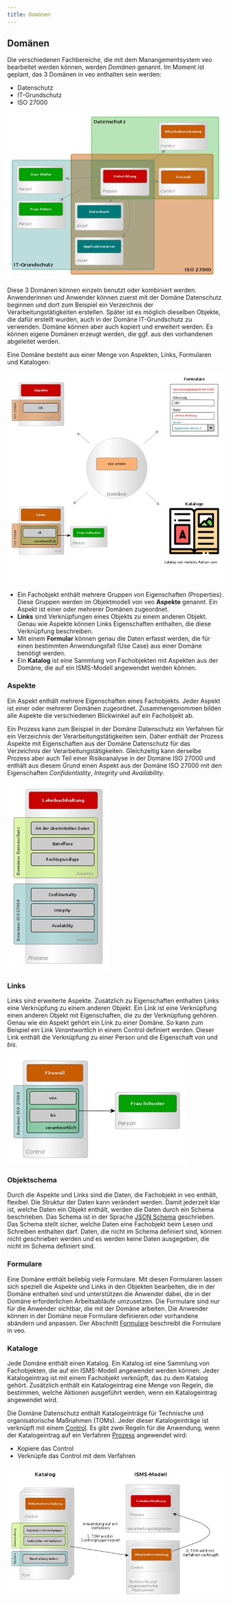 ```yaml
---
title: Domänen
---
```


## Domänen

Die verschiedenen Fachbereiche, die mit dem Manangementsystem veo bearbeitet werden können, werden *Domänen* genannt. Im Moment ist geplant, das 3 Domänen in veo enthalten sein werden:

* Datenschutz
* IT-Grundschutz
* ISO 27000

![veo-domains](media/veo-domains.png)

Diese 3 Domänen können einzeln benutzt oder kombiniert werden. Anwenderinnen und Anwender können zuerst mit der Domäne Datenschutz beginnen und dort zum Beispiel ein Verzeichnis der Verarbeitungstätigkeiten erstellen.
Später ist es möglich dieselben Objekte, die dafür erstellt wurden, auch in der Domäne IT-Grundschutz zu verwenden. Domäne können aber auch kopiert und erweitert werden. Es können eigene Domänen erzeugt werden, die ggf. aus den vorhandenen abgeleitet werden.

Eine Domäne besteht aus einer Menge von Aspekten, Links, Formularen und Katalogen:

![veo-domaene](media/veo-domaene.png)

* Ein Fachobjekt enthält mehrere Gruppen von Eigenschaften (Properties). Diese Gruppen werden im Objektmodell von veo **Aspekte** genannt. Ein Aspekt ist einer oder mehrerer Domänen zugeordnet.
* **Links** sind Verknüpfungen eines Objekts zu einem anderen Objekt. Genau wie Aspekte können Links Eigenschaften enthalten, die diese Verknüpfung beschreiben.
* Mit einem **Formular** können genau die Daten erfasst werden, die für einen bestimmten Anwendungsfall (Use Case) aus einer Domäne benötigt werden.
* Ein **Katalog** ist eine Sammlung von Fachobjekten mit Aspekten aus der Domäne, die auf ein ISMS-Modell angewendet werden können.

### Aspekte

Ein Aspekt enthält mehrere Eigenschaften eines Fachobjekts. Jeder Aspekt ist einer oder mehrerer Domänen zugeordnet. Zusammengenommen bilden alle Aspekte die verschiedenen Blickwinkel auf ein Fachobjekt ab.

Ein Prozess kann zum Beispiel in der Domäne Datenschutz ein Verfahren für ein Verzeichnis der Verarbeitungstätigkeiten sein. Daher enthält der Prozess Aspekte mit Eigenschaften aus der Domäne Datenschutz für das Verzeichnis der Verarbeitungstätigkeiten. Gleichzeitig kann derselbe Prozess aber auch Teil einer Risikoanalyse in der Domäne ISO 27000 und enthält aus diesem Grund einen Aspekt aus der Domäne ISO 27000 mit den Eigenschaften _Confidentiality_, _Integrity_ und _Availability_. 

![veo-aspekte](media/veo-aspekte.png)

### Links

Links sind erweiterte Aspekte. Zusätzlich zu Eigenschaften enthalten Links eine Verknüpfung zu einem anderen Objekt. Ein Link ist eine Verknüpfung einen anderen Objekt mit Eigenschaften, die zu der Verknüpfung gehören. Genau wie ein Aspekt gehört ein Link zu einer Domäne. So kann zum Beispiel ein Link _Verantwortlich_ in einem Control definiert werden. Dieser Link enthält die Verknüpfung zu einer Person und die Eigenschaft _von_ und _bis_.

![veo-links](media/veo-links.png)

### Objektschema

Durch die Aspekte und Links sind die Daten, die Fachobjekt in veo enthält, flexibel. Die Struktur der Daten kann verändert werden. Damit jederzeit klar ist, welche Daten ein Objekt enthält, werden die Daten durch ein Schema beschrieben. Das Schema ist in der Sprache [JSON Schema](https://json-schema.org/) geschrieben. Das Schema stellt sicher, welche Daten eine Fachobjekt beim Lesen und Schreiben enthalten darf. Daten, die nicht im Schema definiert sind, können nicht geschrieben werden und es werden keine Daten ausgegeben, die nicht im Schema definiert sind.

### Formulare

Eine Domäne enthält beliebig viele Formulare. Mit diesen Formularen lassen sich speziell die Aspekte und Links in den Objekten bearbeiten, die in der Domäne enthalten sind und unterstützen die Anwender dabei, die in der Domäne erforderlichen Arbeitsabläufe umzusetzen. Die Formulare sind nur für die Anwender sichtbar, die mit der Domäne arbeiten. Die Anwender können in der Domäne neue Formulare definieren oder vorhandene abändern und anpassen. Der Abschnitt [Formulare](Formulare.md) beschreibt die Formulare in veo.

### Kataloge

Jede Domäne enthält einen Katalog. Ein Katalog ist eine Sammlung von Fachobjekten, die auf ein ISMS-Modell angewendet werden können. Jeder Katalogeintrag ist mit einem Fachobjekt verknüpft, das zu dem Katalog gehört. Zusätzlich enthält ein Katalogeintrag eine Menge von Regeln, die bestimmen, welche Aktionen ausgeführt werden, wenn ein Katalogeintrag angewendet wird. 

Die Domäne Datenschutz enthält Katalogeinträge für Technische und organisatorische Maßnahmen (TOMs). Jeder dieser Katalogeinträge ist verknüpft mit einem [Control](Objektmodell.md#control). Es gibt zwei Regeln für die Anwendung, wenn der Katalogeintrag auf ein Verfahren [Prozess](Objektmodell.md#prozess) angewendet wird:

* Kopiere das Control
* Verknüpfe das Control mit dem Verfahren

![veo-kataloge](media/veo-kataloge.png)
